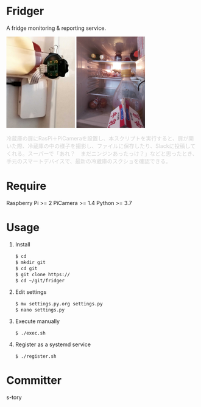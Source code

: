 # Fridger
A fridge monitoring & reporting service.

[<img src="assets/camera.jpg" height="240">]()
[<img src="assets/sample.jpg" height="240">]()

<span style="color: lightgray; ">
冷蔵庫の扉にRasPi＋PiCameraを設置し、本スクリプトを実行すると、扉が開いた際、冷蔵庫の中の様子を撮影し、ファイルに保存したり、Slackに投稿してくれる。スーパーで「あれ？　まだニンジンあったっけ？」などと思ったとき、手元のスマートデバイスで、最新の冷蔵庫のスクショを確認できる。
</span>

# Require
Raspberry Pi >= 2
PiCamera >= 1.4
Python >= 3.7

# Usage
1. Install
    ```
    $ cd
    $ mkdir git
    $ cd git
    $ git clone https://
    $ cd ~/git/fridger
    ```

2. Edit settings
    ```
    $ mv settings.py.org settings.py
    $ nano settings.py
    ```

3. Execute manually
    ```
    $ ./exec.sh
    ```

4. Register as a systemd service
    ```
    $ ./register.sh
    ```
# Committer
s-tory